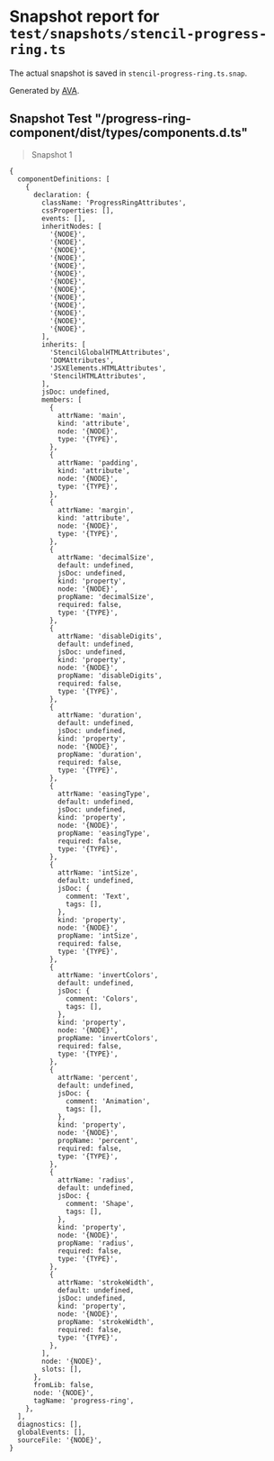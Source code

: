 # Snapshot report for `test/snapshots/stencil-progress-ring.ts`

The actual snapshot is saved in `stencil-progress-ring.ts.snap`.

Generated by [AVA](https://ava.li).

## Snapshot Test "/progress-ring-component/dist/types/components.d.ts"

> Snapshot 1

    {
      componentDefinitions: [
        {
          declaration: {
            className: 'ProgressRingAttributes',
            cssProperties: [],
            events: [],
            inheritNodes: [
              '{NODE}',
              '{NODE}',
              '{NODE}',
              '{NODE}',
              '{NODE}',
              '{NODE}',
              '{NODE}',
              '{NODE}',
              '{NODE}',
              '{NODE}',
              '{NODE}',
              '{NODE}',
              '{NODE}',
            ],
            inherits: [
              'StencilGlobalHTMLAttributes',
              'DOMAttributes',
              'JSXElements.HTMLAttributes',
              'StencilHTMLAttributes',
            ],
            jsDoc: undefined,
            members: [
              {
                attrName: 'main',
                kind: 'attribute',
                node: '{NODE}',
                type: '{TYPE}',
              },
              {
                attrName: 'padding',
                kind: 'attribute',
                node: '{NODE}',
                type: '{TYPE}',
              },
              {
                attrName: 'margin',
                kind: 'attribute',
                node: '{NODE}',
                type: '{TYPE}',
              },
              {
                attrName: 'decimalSize',
                default: undefined,
                jsDoc: undefined,
                kind: 'property',
                node: '{NODE}',
                propName: 'decimalSize',
                required: false,
                type: '{TYPE}',
              },
              {
                attrName: 'disableDigits',
                default: undefined,
                jsDoc: undefined,
                kind: 'property',
                node: '{NODE}',
                propName: 'disableDigits',
                required: false,
                type: '{TYPE}',
              },
              {
                attrName: 'duration',
                default: undefined,
                jsDoc: undefined,
                kind: 'property',
                node: '{NODE}',
                propName: 'duration',
                required: false,
                type: '{TYPE}',
              },
              {
                attrName: 'easingType',
                default: undefined,
                jsDoc: undefined,
                kind: 'property',
                node: '{NODE}',
                propName: 'easingType',
                required: false,
                type: '{TYPE}',
              },
              {
                attrName: 'intSize',
                default: undefined,
                jsDoc: {
                  comment: 'Text',
                  tags: [],
                },
                kind: 'property',
                node: '{NODE}',
                propName: 'intSize',
                required: false,
                type: '{TYPE}',
              },
              {
                attrName: 'invertColors',
                default: undefined,
                jsDoc: {
                  comment: 'Colors',
                  tags: [],
                },
                kind: 'property',
                node: '{NODE}',
                propName: 'invertColors',
                required: false,
                type: '{TYPE}',
              },
              {
                attrName: 'percent',
                default: undefined,
                jsDoc: {
                  comment: 'Animation',
                  tags: [],
                },
                kind: 'property',
                node: '{NODE}',
                propName: 'percent',
                required: false,
                type: '{TYPE}',
              },
              {
                attrName: 'radius',
                default: undefined,
                jsDoc: {
                  comment: 'Shape',
                  tags: [],
                },
                kind: 'property',
                node: '{NODE}',
                propName: 'radius',
                required: false,
                type: '{TYPE}',
              },
              {
                attrName: 'strokeWidth',
                default: undefined,
                jsDoc: undefined,
                kind: 'property',
                node: '{NODE}',
                propName: 'strokeWidth',
                required: false,
                type: '{TYPE}',
              },
            ],
            node: '{NODE}',
            slots: [],
          },
          fromLib: false,
          node: '{NODE}',
          tagName: 'progress-ring',
        },
      ],
      diagnostics: [],
      globalEvents: [],
      sourceFile: '{NODE}',
    }

